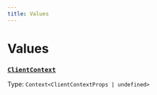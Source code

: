 ```yaml
---
title: Values
---
```

# Values 

### [`ClientContext`](https://github.com/dxos/protocols/blob/main/packages/sdk/react-client/src/client/ClientContext.tsx#L25)
Type: `Context<ClientContextProps | undefined>`